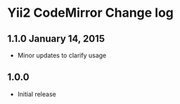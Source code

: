 # Yii2 CodeMirror Change log

## 1.1.0 January 14, 2015
    
- Minor updates to clarify usage

## 1.0.0

- Initial release